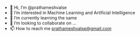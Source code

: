 - 👋 Hi, I’m @prathameshvalse
- 👀 I’m interested in Machine Learning and Artificial Intelligence
- 🌱 I’m currently learning the same
- 💞️ I’m looking to collaborate on ...
- 📫 How to reach me prathameshvalse@gmail.com

<!---
prathameshvalse/prathameshvalse is a ✨ special ✨ repository because its `README.md` (this file) appears on your GitHub profile.
You can click the Preview link to take a look at your changes.
--->
